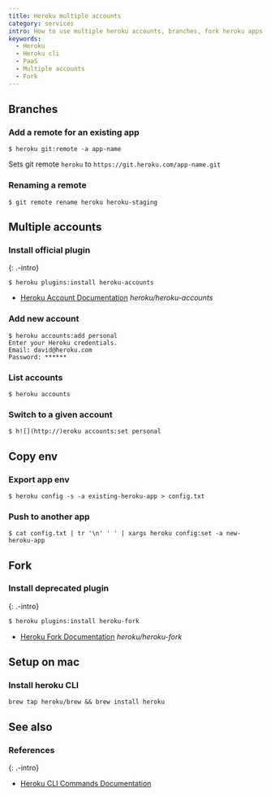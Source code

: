 ```yaml
---
title: Heroku multiple accounts
category: services
intro: How to use multiple heroku accounts, branches, fork heroku apps
keywords:
  - Heroku
  - Heroku cli
  - PaaS
  - Multiple accounts
  - Fork
---
```


## Branches

### Add a remote for an existing app

```shell
$ heroku git:remote -a app-name
```

Sets git remote `heroku` to `https://git.heroku.com/app-name.git`

### Renaming a remote

```shell
$ git remote rename heroku heroku-staging
```

## Multiple accounts

### Install official plugin
{: .-intro}

```shell
$ heroku plugins:install heroku-accounts
```

- [Heroku Account Documentation](https://github.com/heroku/heroku-accounts) _heroku/heroku-accounts_

### Add new account

```shell
$ heroku accounts:add personal
Enter your Heroku credentials.
Email: david@heroku.com
Password: ******
```

### List accounts

```shell
$ heroku accounts
```

### Switch to a given account

```shell
$ h![](http://)eroku accounts:set personal
```

## Copy env

### Export app env

```shell
$ heroku config -s -a existing-heroku-app > config.txt
```

### Push to another app

```shell
$ cat config.txt | tr '\n' ' ' | xargs heroku config:set -a new-heroku-app
```

## Fork

### Install deprecated plugin
{: .-intro}

```bash
$ heroku plugins:install heroku-fork
```

- [Heroku Fork Documentation](https://github.com/heroku/heroku-fork) _heroku/heroku-fork_


## Setup on mac

### Install heroku CLI

```
brew tap heroku/brew && brew install heroku
```

## See also

### References
{: .-intro}

- [Heroku CLI Commands Documentation](https://devcenter.heroku.com/articles/heroku-cli-commands)

